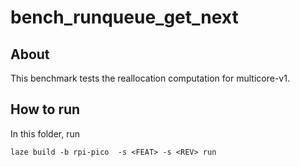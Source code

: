 # bench_runqueue_get_next

## About

This benchmark tests the reallocation computation for multicore-v1.

## How to run

In this folder, run

    laze build -b rpi-pico  -s <FEAT> -s <REV> run
